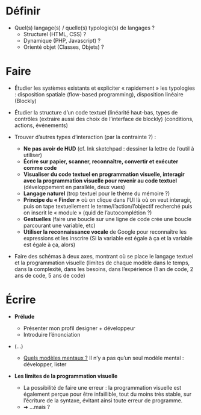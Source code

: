 # Définir

- Quel(s) langage(s) / quelle(s) typologie(s) de langages ?
  - Structurel (HTML, CSS) ?
  - Dynamique (PHP, Javascript) ?
  - Orienté objet (Classes, Objets) ?


# Faire

- Étudier les systèmes existants et expliciter « rapidement » les typologies : disposition spatiale (flow-based programming), disposition linéaire (Blockly)

- Étudier la structure d’un code textuel (linéarité haut-bas, types de contrôles (extraire aussi des choix de l’interface de blockly) (conditions, actions, événements)

- Trouver d’autres types d’interaction (par la contrainte ?) :
  - **Ne pas avoir de HUD** (cf. Ink sketchpad : dessiner la lettre de l’outil à utiliser)
  - **Écrire sur papier, scanner, reconnaître, convertir et exécuter comme code**
  - **Visualiser du code textuel en programmation visuelle, interagir avec la programmation visuelle pour revenir au code textuel** (développement en parallèle, deux vues)
  - **Langage naturel** (trop textuel pour le thème du mémoire ?)
  - **Principe du « Finder »** où on clique dans l’UI là où on veut interagir, puis on tape textuellement le terme/l’action/l’objectif recherché puis on inscrit le « module » (quid de l’autocomplétion ?)
  - **Gestuelles** (faire une boucle sur une ligne de code crée une boucle parcourant une variable, etc)
  - **Utiliser la reconnaissance vocale** de Google pour reconnaître les expressions et les inscrire (Si la variable est égale à ça et la variable est égale à ça, alors)

- Faire des schémas à deux axes, montrant où se place le langage textuel et la programmation visuelle (limites de chaque modèle dans le temps, dans la complexité, dans les besoins, dans l’expérience (1 an de code, 2 ans de code, 5 ans de code)


# Écrire

- **Prélude**
  - Présenter mon profil designer + développeur
  - Introduire l’énonciation 

- (…)
  - [Quels modèles mentaux ?](blog.interfacevision.com/info/vpls-and-mental-models/) Il n’y a pas qu’un seul modèle mental : développer, lister

- **Les limites de la programmation visuelle**
  - La possibilité de faire une erreur : la programmation visuelle est également perçue pour être infaillible, tout du moins très stable, sur l’écriture de la syntaxe, évitant ainsi toute erreur de programme.
  - ➜ …mais ?